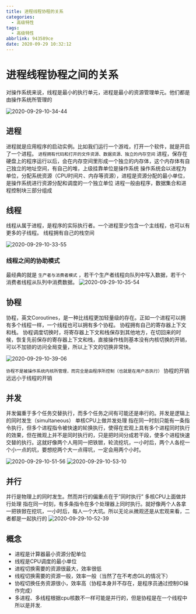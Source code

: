 ```yaml
---
title: 进程线程协程的关系
categories:
  - 高级特性
tags:
  - 高级特性
abbrlink: 943589ce
date: 2020-09-29 10:32:12
---
```


<!-- @import "[TOC]" {cmd="toc" depthFrom=1 depthTo=6 orderedList=false} -->
<!-- more -->


# 进程线程协程之间的关系

对操作系统来说，线程是最小的执行单元，进程是最小的资源管理单元。他们都是由操作系统所管理的

![2020-09-29-10-34-44](http://noback.upyun.com/2020-09-29-10-34-44.png)


## 进程
进程就是应用程序的启动实例。比如我们运行一个游戏，打开一个软件，就是开启了一个进程。
`进程拥有代码和打开的文件资源、数据资源、独立的内存空间`
进程，保存在硬盘上的程序运行以后，会在内存空间里形成一个独立的内存体，这个内存体有自己独立的地址空间，有自己的堆，上级挂靠单位是操作系统
操作系统会以进程为单位，分配系统资源（CPU时间片、内存等资源），进程是资源分配的最小单位，是操作系统进行资源分配和调度的一个独立单位
进程一般由程序，数据集合和进程控制块三部分组成



## 线程
线程从属于进程，是程序的实际执行者。一个进程至少包含一个主线程，也可以有更多的子线程。
线程拥有自己的栈空间

![2020-09-29-10-33-55](http://noback.upyun.com/2020-09-29-10-33-55.png)


### 线程之间的协助模式
最经典的就是 `生产者与消费者模式` ，若干个生产者线程向队列中写入数据，若干个消费者线程从队列中消费数据。
![2020-09-29-10-35-54](http://noback.upyun.com/2020-09-29-10-35-54.png)


## 协程
协程，英文Coroutines，是一种比线程更加轻量级的存在。正如一个进程可以拥有多个线程一样，一个线程也可以拥有多个协程。
协程拥有自己的寄存器上下文和栈。
协程调度切换时，将寄存器上下文和栈保存到其他地方，在切回来的时候，恢复先前保存的寄存器上下文和栈，直接操作栈则基本没有内核切换的开销，
可以不加锁的访问全局变量，所以上下文的切换非常快。

![2020-09-29-10-39-06](http://noback.upyun.com/2020-09-29-10-39-06.png)

`协程不是被操作系统内核所管理，而完全是由程序所控制（也就是在用户态执行）`
协程的开销远远小于线程的开销

## 并发
并发偏重于多个任务交替执行，而多个任务之间有可能还是串行的。并发是逻辑上的同时发生（simultaneous） 单核CPU上做并发处理
指在同一时刻只能有一条指令执行，但多个进程指令被快速的轮换执行，使得在宏观上具有多个进程同时执行的效果，但在微观上并不是同时执行的，只是把时间分成若干段，使多个进程快速交替的执行。这就好像两个人用同一把铁锨，轮流挖坑，一小时后，两个人各挖一个小一点的坑，要想挖两个大一点得坑，一定会用两个小时。

![2020-09-29-10-51-56](http://noback.upyun.com/2020-09-29-10-51-56.png)
![2020-09-29-10-53-10](http://noback.upyun.com/2020-09-29-10-53-10.png)


## 并行
并行是物理上的同时发生。然而并行的偏重点在于”同时执行” 多核CPU上面做并行处理
指在同一时刻，有多条指令在多个处理器上同时执行。就好像两个人各拿一把铁锨在挖坑，一小时后，每人一个大坑。所以无论从微观还是从宏观来看，二者都是一起执行的
![2020-09-29-10-52-39](http://noback.upyun.com/2020-09-29-10-52-39.png)


## 概念
- 进程是计算器最小资源分配单位
- 线程是CPU调度的最小单位
- 进程切换需要的资源很最大，效率很低
- 线程切换需要的资源一般，效率一般（当然了在不考虑GIL的情况下）
- 协程切换任务资源很小，效率高（协程本身并不存在，是程序员通过控制IO操作完成） 
- 多进程、多线程根据cpu核数不一样可能是并行的，但是协程是在一个线程中 所以是并发.